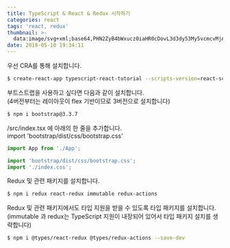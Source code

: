 ```yaml
---
title: TypeScript & React & Redux 시작하기
categories: react
tags: 'react, redux'
thumbnail: >-
  data:image/svg+xml;base64,PHN2ZyB4bWxucz0iaHR0cDovL3d3dy53My5vcmcvMjAwMC9zdmciIHZpZXdCb3g9Ii0xMS41IC0xMC4yMzE3NCAyMyAyMC40NjM0OCI+CiAgPHRpdGxlPlJlYWN0IExvZ288L3RpdGxlPgogIDxjaXJjbGUgY3g9IjAiIGN5PSIwIiByPSIyLjA1IiBmaWxsPSIjNjFkYWZiIi8+CiAgPGcgc3Ryb2tlPSIjNjFkYWZiIiBzdHJva2Utd2lkdGg9IjEiIGZpbGw9Im5vbmUiPgogICAgPGVsbGlwc2Ugcng9IjExIiByeT0iNC4yIi8+CiAgICA8ZWxsaXBzZSByeD0iMTEiIHJ5PSI0LjIiIHRyYW5zZm9ybT0icm90YXRlKDYwKSIvPgogICAgPGVsbGlwc2Ugcng9IjExIiByeT0iNC4yIiB0cmFuc2Zvcm09InJvdGF0ZSgxMjApIi8+CiAgPC9nPgo8L3N2Zz4K
date: 2018-05-10 19:34:11
---
```



우선 CRA를 통해 설치합니다.
```bash
$ create-react-app typescript-react-tutorial --scripts-version=react-scripts-ts
```

부트스트랩을 사용하고 싶다면 다음과 같이 설치합니다.  
(4버전부터는 레이아웃이 flex 기반이므로 3버전으로 설치합니다)
```bash
$ npm i bootstrap@3.3.7
```

/src/index.tsx 에 아래의 한 줄을 추가합니다.  
import 'bootstrap/dist/css/bootstrap.css'
```ts
import App from './App';

import 'bootstrap/dist/css/bootstrap.css';
import './index.css';
```

Redux 및 관련 패키지를 설치합니다.
```bash
$ npm i redux react-redux immutable redux-actions
```

Redux 및 관련 패키지에서도 타입 지원을 받을 수 있도록 타입 패키지를 설치합니다.  
(immutable 과 redux는 TypeScript 지원이 내장되어 있어서 타입 패키지 설치를 생략합니다)
```bash
$ npm i @types/react-redux @types/redux-actions --save-dev
```
